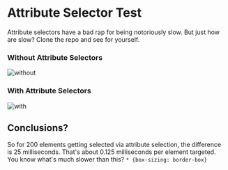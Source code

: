 # Attribute Selector Test
Attribute selectors have a bad rap for being notoriously slow. But just how are slow? Clone the repo and see for yourself.

### Without Attribute Selectors
![without](http://cl.ly/image/3v0u1V1h1f1p/Screen%20Shot%202013-11-22%20at%2011.59.43%20AM.png)

### With Attribute Selectors
![with](http://cl.ly/image/3p1w2k2b1310/Screen%20Shot%202013-11-22%20at%2012.02.54%20PM.png)

## Conclusions?
So for 200 elements getting selected via attribute selection, the difference is 25 milliseconds. That's about 0.125 milliseconds per element targeted. You know what's much slower than this? `* {box-sizing: border-box}`